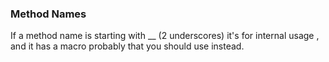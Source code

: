 ### Method Names
If a method name is starting with __ (2 underscores) it's for internal usage ,
and it has a macro probably that you should use instead.